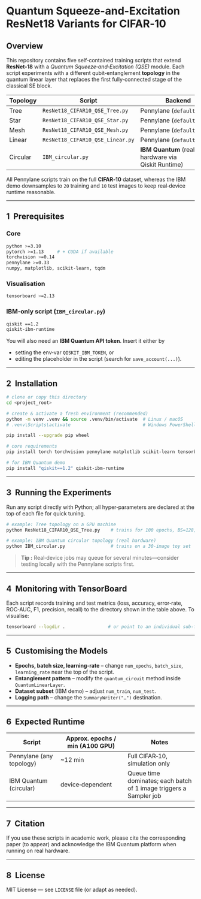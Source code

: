 # Quantum Squeeze-and-Excitation ResNet18 Variants for CIFAR‑10

## Overview

This repository contains five self‑contained training scripts that extend **ResNet‑18** with a *Quantum Squeeze‑and‑Excitation (QSE)* module.  Each script experiments with a different qubit‑entanglement **topology** in the quantum linear layer that replaces the first fully‑connected stage of the classical SE block.

| Topology | Script                           | Backend                                            | Default log dir                              |
| -------- | -------------------------------- | -------------------------------------------------- | -------------------------------------------- |
| Tree     | `ResNet18_CIFAR10_QSE_Tree.py`   | Pennylane (`default.qubit`)                        | `Topolo/QSEResNet18_Tree` citeturn0file0  |
| Star     | `ResNet18_CIFAR10_QSE_Star.py`   | Pennylane (`default.qubit`)                        | `QSEResNet18_Star` citeturn0file1         |
| Mesh     | `ResNet18_CIFAR10_QSE_Mesh.py`   | Pennylane (`default.qubit`)                        | `QSEResNet18_Mesh` citeturn0file2         |
| Linear   | `ResNet18_CIFAR10_QSE_Linear.py` | Pennylane (`default.qubit`)                        | `QSEResNet18_Linear` citeturn0file3       |
| Circular | `IBM_circular.py`                | **IBM Quantum** (real hardware via Qiskit Runtime) | `IBM/QSEResNet18_Circular` citeturn0file4 |

All Pennylane scripts train on the full **CIFAR‑10** dataset, whereas the IBM demo downsamples to `20` training and `10` test images to keep real‑device runtime reasonable.

---

## 1  Prerequisites

### Core

```bash
python >=3.10
pytorch >=1.13     # + CUDA if available
torchvision >=0.14
pennylane >=0.33
numpy, matplotlib, scikit‑learn, tqdm
```

### Visualisation

```bash
tensorboard >=2.13
```

### IBM‑only script (`IBM_circular.py`)

```bash
qiskit ==1.2
qiskit-ibm-runtime
```

You will also need an **IBM Quantum API token**. Insert it either by

* setting the env‑var `QISKIT_IBM_TOKEN`, or
* editing the placeholder in the script (search for `save_account(...)`).

---

## 2  Installation

```bash
# clone or copy this directory
cd <project_root>

# create & activate a fresh environment (recommended)
python -m venv .venv && source .venv/bin/activate  # Linux / macOS
# .venv\Scripts\activate                           # Windows PowerShell

pip install --upgrade pip wheel

# core requirements
pip install torch torchvision pennylane matplotlib scikit-learn tensorboard tqdm

# for IBM Quantum demo
pip install "qiskit==1.2" qiskit-ibm-runtime
```

---

## 3  Running the Experiments

Run any script directly with Python; all hyper‑parameters are declared at the top of each file for quick tuning.

```bash
# example: Tree topology on a GPU machine
python ResNet18_CIFAR10_QSE_Tree.py    # trains for 100 epochs, BS=128, LR=5e‑3

# example: IBM Quantum circular topology (real hardware)
python IBM_circular.py                 # trains on a 30‑image toy set
```

> **Tip :** Real‑device jobs may queue for several minutes—consider testing locally with the Pennylane scripts first.

---

## 4  Monitoring with TensorBoard

Each script records training and test metrics (loss, accuracy, error‑rate, ROC‑AUC, F1, precision, recall) to the directory shown in the table above.  To visualise:

```bash
tensorboard --logdir .                # or point to an individual sub‑folder
```

---

## 5  Customising the Models

* **Epochs, batch size, learning‑rate** – change `num_epochs`, `batch_size`, `learning_rate` near the top of the script.
* **Entanglement pattern** – modify the `quantum_circuit` method inside `QuantumLinearLayer`.
* **Dataset subset** (IBM demo) – adjust `num_train`, `num_test`.
* **Logging path** – change the `SummaryWriter("…")` destination.

---

## 6  Expected Runtime

| Script                   | Approx. epochs / min (A100 GPU) | Notes                                                              |
| ------------------------ | ------------------------------- | ------------------------------------------------------------------ |
| Pennylane (any topology) | \~12 min                        | Full CIFAR‑10, simulation only                                     |
| IBM Quantum (circular)   | device‑dependent                | Queue time dominates; each batch of 1 image triggers a Sampler job |

---

## 7  Citation

If you use these scripts in academic work, please cite the corresponding paper (to appear) and acknowledge the IBM Quantum platform when running on real hardware.

---

## 8  License

MIT License — see `LICENSE` file (or adapt as needed).
